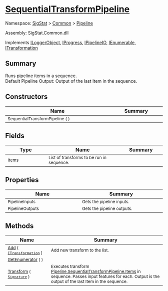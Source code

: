 # [SequentialTransformPipeline](./SequentialTransformPipeline.md)

Namespace: [SigStat]() > [Common](./../README.md) > [Pipeline](./README.md)

Assembly: SigStat.Common.dll

Implements [ILoggerObject](./../ILoggerObject.md), [IProgress](./../Helpers/IProgress.md), [IPipelineIO](./IPipelineIO.md), [IEnumerable](https://docs.microsoft.com/en-us/dotnet/api/System.Collections.IEnumerable), [ITransformation](./../ITransformation.md)

## Summary
Runs pipeline items in a sequence.  <br>Default Pipeline Output: Output of the last Item in the sequence.

## Constructors

| Name | Summary | 
| --- | --- | 
| <sub>SequentialTransformPipeline (  )</sub><img width=200/>  | <sub></sub><img width=200/>  | <br>


## Fields

| Type | Name | Summary | 
| --- | --- | --- | 
| <sub>Items</sub><img width=200/>  | <sub>List of transforms to be run in sequence.</sub><img width=200/>  | <img width=200/>  | <br>


## Properties

| Name | Summary | 
| --- | --- | 
| <sub>PipelineInputs</sub><img width=200/>  | <sub>Gets the pipeline inputs.</sub><img width=200/>  | <br>
| <sub>PipelineOutputs</sub><img width=200/>  | <sub>Gets the pipeline outputs.</sub><img width=200/>  | <br>


## Methods

| Name | Summary | 
| --- | --- | 
| <sub>[Add](./Methods/SequentialTransformPipeline-100663508.md) ( [`ITransformation`](./../ITransformation.md) )</sub><img width=200/>  | <sub>Add new transform to the list.</sub><img width=200/>  | <br>
| <sub>[GetEnumerator](./Methods/SequentialTransformPipeline-100663507.md) (  )</sub><img width=200/>  | <sub></sub><img width=200/>  | <br>
| <sub>[Transform](./Methods/SequentialTransformPipeline-100663509.md) ( [`Signature`](./../Signature.md) )</sub><img width=200/>  | <sub>Executes transform [Pipeline.SequentialTransformPipeline.Items](https://github.com/hargitomi97/sigstat/blob/master/docs/md/.md) in sequence.  Passes input features for each.  Output is the output of the last Item in the sequence.</sub><img width=200/>  | <br>


